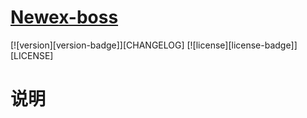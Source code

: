 # [Newex-boss](https://quany.github.io/newex-boss/)
[![version][version-badge]][CHANGELOG] [![license][license-badge]][LICENSE]

# 说明